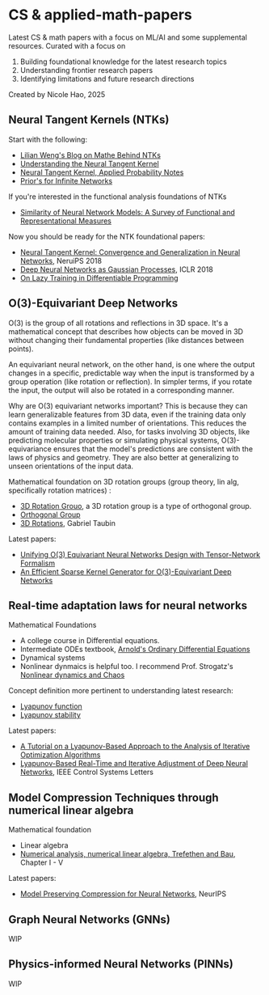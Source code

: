 # CS & applied-math-papers
Latest CS & math papers with a focus on ML/AI and some supplemental resources. Curated with a focus on 

1. Building foundational knowledge for the latest research topics
2. Understanding frontier research papers
3. Identifying limitations and future research directions

Created by Nicole Hao, 2025

## Neural Tangent Kernels (NTKs)

Start with the following:

- [Lilian Weng's Blog on Mathe Behind NTKs](https://lilianweng.github.io/posts/2022-09-08-ntk/)
- [Understanding the Neural Tangent Kernel](https://www.eigentales.com/NTK/)
- [Neural Tangent Kernel, Applied Probability Notes](https://appliedprobability.blog/2021/03/10/neural-tangent-kernel/)
- [Prior's for Infinite Networks](https://link.springer.com/chapter/10.1007/978-1-4612-0745-0_2)

If you're interested in the functional analysis foundations of NTKs
- [Similarity of Neural Network Models: A Survey of Functional and Representational Measures](https://arxiv.org/pdf/2305.06329)

Now you should be ready for the NTK foundational papers:
- [Neural Tangent Kernel: Convergence and Generalization in Neural Networks](https://arxiv.org/abs/1806.07572), NeruiPS 2018
- [Deep Neural Networks as Gaussian Processes](https://arxiv.org/abs/1711.00165), ICLR 2018
- [On Lazy Training in Differentiable Programming](https://arxiv.org/abs/1812.07956)




## O(3)-Equivariant Deep Networks

O(3) is the group of all rotations and reflections in 3D space. It's a mathematical concept that describes how objects can be moved in 3D without changing their fundamental properties (like distances between points).

An equivariant neural network, on the other hand, is one where the output changes in a specific, predictable way when the input is transformed by a group operation (like rotation or reflection). In simpler terms, if you rotate the input, the output will also be rotated in a corresponding manner.

Why are O(3) equivariant networks important? This is because they can learn generalizable features from 3D data, even if the training data only contains examples in a limited number of orientations. This reduces the amount of training data needed.
Also, for tasks involving 3D objects, like predicting molecular properties or simulating physical systems, O(3)-equivariance ensures that the model's predictions are consistent with the laws of physics and geometry. They are also better at generalizing to unseen orientations of the input data.


Mathematical foundation on 3D rotation groups (group theory, lin alg, specifically rotation matrices) :
- [3D Rotation Grouo](https://en.wikipedia.org/wiki/3D_rotation_group), a 3D rotation group is a type of orthogonal group.
- [Orthogonal Group](https://en.wikipedia.org/wiki/Orthogonal_group)
- [3D Rotations](http://mesh.brown.edu/rotations/), Gabriel Taubin


Latest papers:
- [Unifying O(3) Equivariant Neural Networks Design with Tensor-Network Formalism](https://arxiv.org/abs/2211.07482)
- [An Efficient Sparse Kernel Generator for O(3)-Equivariant Deep Networks](https://arxiv.org/abs/2501.13986)

## Real-time adaptation laws for neural networks

Mathematical Foundations
- A college course in Differential equations. 
- Intermediate ODEs textbook, [Arnold's Ordinary Differential Equations](https://loshijosdelagrange.wordpress.com/wp-content/uploads/2013/04/vladimir-i-arnold-vladimir-i-arnold-roger-cooke-ordinary-differential-equations-1992.pdf)
- Dynamical systems
- Nonlinear dynmaics is helpful too. I recommend Prof. Strogatz's [Nonlinear dynamics and Chaos](https://www.stevenstrogatz.com/books/nonlinear-dynamics-and-chaos-with-applications-to-physics-biology-chemistry-and-engineering)

Concept definition more pertinent to understanding latest research: 
- [Lyapunov function](https://en.wikipedia.org/wiki/Lyapunov_function)
- [Lyapunov stability](https://en.wikipedia.org/wiki/Lyapunov_stability)

Latest papers:
- [A Tutorial on a Lyapunov-Based Approach to the Analysis of Iterative Optimization Algorithms](https://arxiv.org/abs/2309.11377)
- [Lyapunov-Based Real-Time and Iterative Adjustment of Deep Neural Networks](https://ieeexplore.ieee.org/document/9337905), IEEE Control Systems Letters


## Model Compression Techniques through numerical linear algebra
Mathematical foundation
- Linear algebra
- [Numerical analysis, numerical linear algebra, Trefethen and Bau](https://www.stat.uchicago.edu/~lekheng/courses/309/books/Trefethen-Bau.pdf), Chapter I - V

Latest papers:
- [Model Preserving Compression for Neural Networks](https://arxiv.org/abs/2108.00065), NeurIPS

## Graph Neural Networks (GNNs)
WIP

## Physics-informed Neural Networks (PINNs)
WIP



